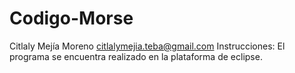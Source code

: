 # Codigo-Morse
Citlaly Mejía Moreno
citlalymejia.teba@gmail.com
Instrucciones:
El programa se encuentra realizado en la plataforma de eclipse.
